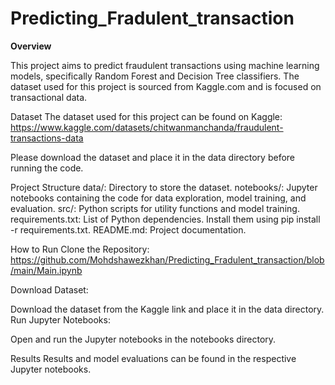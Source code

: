 # Predicting_Fradulent_transaction
**Overview**

This project aims to predict fraudulent transactions using machine learning models, specifically Random Forest and Decision Tree classifiers. The dataset used for this project is sourced from Kaggle.com and is focused on transactional data.

Dataset
The dataset used for this project can be found on Kaggle:
https://www.kaggle.com/datasets/chitwanmanchanda/fraudulent-transactions-data

Please download the dataset and place it in the data directory before running the code.

Project Structure
data/: Directory to store the dataset.
notebooks/: Jupyter notebooks containing the code for data exploration, model training, and evaluation.
src/: Python scripts for utility functions and model training.
requirements.txt: List of Python dependencies. Install them using pip install -r requirements.txt.
README.md: Project documentation.

How to Run
Clone the Repository: https://github.com/Mohdshawezkhan/Predicting_Fradulent_transaction/blob/main/Main.ipynb

Download Dataset:

Download the dataset from the Kaggle link and place it in the data directory.
Run Jupyter Notebooks:

Open and run the Jupyter notebooks in the notebooks directory.

Results
Results and model evaluations can be found in the respective Jupyter notebooks.
